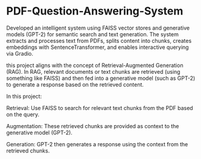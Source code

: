 # PDF-Question-Answering-System

Developed an intelligent system using FAISS vector stores and generative models (GPT-2) for semantic search and text generation. The system extracts and processes text from PDFs, splits content into chunks, creates embeddings with SentenceTransformer, and enables interactive querying via Gradio.


this project aligns with the concept of Retrieval-Augmented Generation (RAG). In RAG, relevant documents or text chunks are retrieved (using something like FAISS) and then fed into a generative model (such as GPT-2) to generate a response based on the retrieved content.

In this project:

Retrieval: Use FAISS to search for relevant text chunks from the PDF based on the query.

Augmentation: These retrieved chunks are provided as context to the generative model (GPT-2).

Generation: GPT-2 then generates a response using the context from the retrieved chunks.
